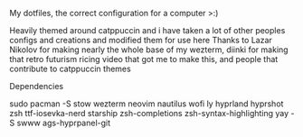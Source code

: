 My dotfiles, the correct configuration for a computer >:)

Heavily themed around catppuccin and i have taken a lot of other peoples configs and creations and modified them for use here
Thanks to Lazar Nikolov for making nearly the whole base of my wezterm, diinki for making that retro futurism ricing video that got me to make this, and people that contribute to catppuccin themes

Dependencies

sudo pacman -S stow wezterm neovim nautilus wofi ly hyprland hyprshot zsh ttf-iosevka-nerd starship zsh-completions zsh-syntax-highlighting
yay -S swww ags-hyprpanel-git

